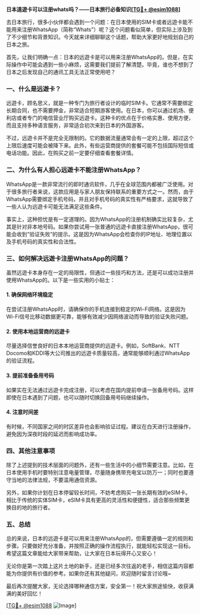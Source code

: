 **日本遠遊卡可以注册whats吗？——日本旅行必备知识[[TG💪+ @esim1088](https://t.me/s/esim1088)]**

去日本旅行，很多小伙伴都会遇到一个问题：在日本使用的SIM卡或者远遊卡能不能用来注册WhatsApp（简称“Whats”）呢？这个问题看似简单，但实际上涉及到了不少细节和背景知识。今天就来详细聊聊这个话题，帮助大家更好地规划自己的日本之旅。

首先，让我们明确一点：日本的远遊卡是可以用来注册WhatsApp的。但是，在实际操作中可能会遇到一些小麻烦，这需要我们提前了解清楚。毕竟，谁也不想到了日本之后发现自己的通讯工具无法正常使用吧？

### 一、什么是远遊卡？
远遊卡，顾名思义，就是一种专门为旅行者设计的临时SIM卡。它通常不需要绑定长期合同，也不需要押金，非常适合短期游客使用。在日本，你可以通过机场、便利店或者专门的电信营业厅购买远遊卡。这种卡的优点在于价格实惠、使用方便，而且支持多种语言服务，非常适合初次来到日本的外国游客。

不过，远遊卡并不是完全无限制的。它的数据流量通常会有一定的上限，超过这个上限后速度可能会被降下来。此外，有些运营商提供的套餐可能不包括国际短信或电话功能。因此，在购买之前一定要仔细查看套餐详情。

### 二、为什么有人担心远遊卡不能注册WhatsApp？
WhatsApp是一款非常流行的即时通讯软件，几乎在全球范围内都被广泛使用。对于很多旅行者来说，这款应用是与家人朋友保持联系的重要方式之一。然而，由于WhatsApp需要绑定手机号码，并且对手机号码的真实性有严格要求，这就导致了一些人认为远遊卡可能无法满足这些条件。

事实上，这种担忧是有一定道理的。因为WhatsApp的注册机制确实比较复杂，尤其是针对非本地号码。如果你尝试用一张普通的远遊卡直接注册WhatsApp，很可能会收到“验证失败”的提示。这是因为WhatsApp会检查你的IP地址、地理位置以及手机号码的真实性和合法性。

### 三、如何解决远遊卡注册WhatsApp的问题？
虽然远遊卡本身存在一定的局限性，但通过一些技巧和方法，还是可以成功注册并使用WhatsApp的。以下是一些实用的小贴士：

#### 1. 确保网络环境稳定
在尝试注册WhatsApp时，请确保你的手机连接到稳定的Wi-Fi网络。这是因为Wi-Fi信号比移动数据更可靠，能够有效减少因网络波动而导致的验证失败问题。

#### 2. 使用本地运营商的远遊卡
尽量选择信誉良好的日本本地运营商提供的远遊卡。例如，SoftBank、NTT Docomo和KDDI等大公司推出的远遊卡质量较高，通常能够顺利通过WhatsApp的验证流程。

#### 3. 提前准备备用号码
如果实在无法通过远遊卡完成注册，可以考虑在国内提前申请一张备用号码。这样即使在日本遇到了问题，也可以随时切换回备用号码继续操作。

#### 4. 注意时间差
有时候，不同国家之间的时区差异也会影响验证过程。建议在白天进行注册操作，避免因为深夜时段的延迟而影响成功率。

### 四、其他注意事项
除了上述提到的技术层面的问题外，还有一些生活中的小细节需要注意。比如，在日本使用手机时要特别注意电量管理，尽量随身携带充电宝以防万一；同时也要遵守当地的法律法规，不要滥用通信资源。

另外，如果你计划在日本停留较长时间，不妨考虑购买一张长期有效的eSIM卡。相比于传统的实体SIM卡，eSIM卡具有更高的灵活性和便捷性，适合那些频繁更换目的地的旅行者。

### 五、总结
总的来说，日本的远遊卡是可以用来注册WhatsApp的，但需要遵循一定的规则和步骤。只要做好充分准备，并按照正确的操作流程执行，就能轻松实现这一目标。希望这篇文章能给大家带来帮助，让大家在日本玩得开心又安心！

无论你是第一次踏上这片土地的新手，还是已经多次往返的老手，相信这篇内容都能为你提供有价值的参考。如果你还有其他疑问，欢迎随时留言讨论哦~

最后再次提醒大家，无论选择哪种通信方案，安全第一！祝大家旅途愉快，收获满满的美好回忆！

[[TG💪+ @esim1088](https://t.me/s/esim1088) ![Image](https://i.postimg.cc/4NQfJmqS/Snipaste-2025-05-13-00-14-12.png)]